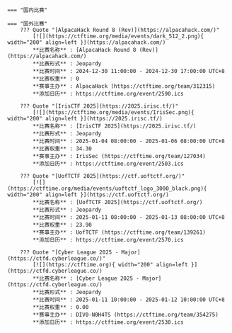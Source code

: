     === "国内比赛"
    
    === "国外比赛"
        ??? Quote "[AlpacaHack Round 8 (Rev)](https://alpacahack.com/)"  
            [![](https://ctftime.org/media/events/dark_512_2.png){ width="200" align=left }](https://alpacahack.com/)  
            **比赛名称** : [AlpacaHack Round 8 (Rev)](https://alpacahack.com/)  
            **比赛形式** : Jeopardy  
            **比赛时间** : 2024-12-30 11:00:00 - 2024-12-30 17:00:00 UTC+8  
            **比赛权重** : 0  
            **赛事主办** : AlpacaHack (https://ctftime.org/team/312315)  
            **添加日历** : https://ctftime.org/event/2590.ics  
            
        ??? Quote "[IrisCTF 2025](https://2025.irisc.tf/)"  
            [![](https://ctftime.org/media/events/IrisSec.png){ width="200" align=left }](https://2025.irisc.tf/)  
            **比赛名称** : [IrisCTF 2025](https://2025.irisc.tf/)  
            **比赛形式** : Jeopardy  
            **比赛时间** : 2025-01-04 08:00:00 - 2025-01-06 08:00:00 UTC+8  
            **比赛权重** : 34.30  
            **赛事主办** : IrisSec (https://ctftime.org/team/127034)  
            **添加日历** : https://ctftime.org/event/2503.ics  
            
        ??? Quote "[UofTCTF 2025](https://ctf.uoftctf.org/)"  
            [![](https://ctftime.org/media/events/uoftctf_logo_3000_black.png){ width="200" align=left }](https://ctf.uoftctf.org/)  
            **比赛名称** : [UofTCTF 2025](https://ctf.uoftctf.org/)  
            **比赛形式** : Jeopardy  
            **比赛时间** : 2025-01-11 08:00:00 - 2025-01-13 08:00:00 UTC+8  
            **比赛权重** : 23.90  
            **赛事主办** : UofTCTF (https://ctftime.org/team/139261)  
            **添加日历** : https://ctftime.org/event/2570.ics  
            
        ??? Quote "[Cyber League 2025 - Major](https://ctfd.cyberleague.co/)"  
            [![](https://ctftime.org){ width="200" align=left }](https://ctfd.cyberleague.co/)  
            **比赛名称** : [Cyber League 2025 - Major](https://ctfd.cyberleague.co/)  
            **比赛形式** : Jeopardy  
            **比赛时间** : 2025-01-11 10:00:00 - 2025-01-12 10:00:00 UTC+8  
            **比赛权重** : 0.00  
            **赛事主办** : DIV0-N0H4TS (https://ctftime.org/team/354275)  
            **添加日历** : https://ctftime.org/event/2530.ics  
            